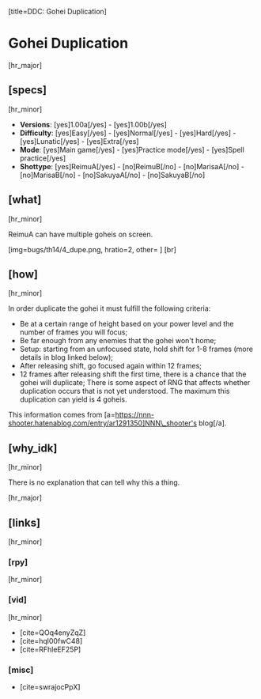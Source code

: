 [title=DDC: Gohei Duplication]
# Gohei Duplication

[hr_major]
## [specs]
[hr_minor]

* **Versions**: [yes]1.00a[/yes] - [yes]1.00b[/yes]
* **Difficulty**: [yes]Easy[/yes] - [yes]Normal[/yes] - [yes]Hard[/yes] - [yes]Lunatic[/yes] - [yes]Extra[/yes]
* **Mode**: [yes]Main game[/yes] -  [yes]Practice mode[/yes] - [yes]Spell practice[/yes]
* **Shottype**: [yes]ReimuA[/yes] - [no]ReimuB[/no] - [no]MarisaA[/no] - [no]MarisaB[/no] - [no]SakuyaA[/no] - [no]SakuyaB[/no]

## [what]
[hr_minor]

ReimuA can have multiple goheis on screen.

[img=bugs/th14/4_dupe.png, hratio=2, other= ] [br]
## [how]
[hr_minor]

In order duplicate the gohei it must fulfill the following criteria:
+ Be at a certain range of height based on your power level and the number of frames you will focus;
+ Be far enough from any enemies that the gohei won't home;
+ Setup: starting from an unfocused state, hold shift for 1-8 frames (more details in blog linked below);
+ After releasing shift, go focused again within 12 frames;
+ 12 frames after releasing shift the first time, there is a chance that the gohei will duplicate;
There is some aspect of RNG that affects whether duplication occurs that is not yet understood.
The maximum this duplication can yield is 4 goheis.

This information comes from [a=https://nnn-shooter.hatenablog.com/entry/ar1291350]NNN\_shooter's blog[/a].

## [why_idk]
[hr_minor]

There is no explanation that can tell why this a thing.

[hr_major]
## [links]
[hr_minor]
### [rpy]
[hr_minor]
### [vid]
[hr_minor]

+ [cite=QOq4enyZqZ]
+ [cite=hql00fwC48]
+ [cite=RFhleEF25P]

### [misc]
+ [cite=swrajocPpX]